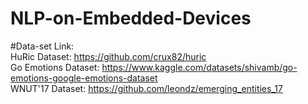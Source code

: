 # NLP-on-Embedded-Devices
#Data-set Link:   
HuRic Dataset: https://github.com/crux82/huric  
Go Emotions Dataset: https://www.kaggle.com/datasets/shivamb/go-emotions-google-emotions-dataset  
WNUT'17 Dataset: https://github.com/leondz/emerging_entities_17  

